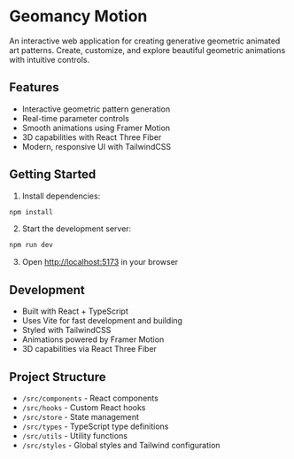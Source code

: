 # Geomancy Motion

An interactive web application for creating generative geometric animated art patterns. Create, customize, and explore beautiful geometric animations with intuitive controls.

## Features

- Interactive geometric pattern generation
- Real-time parameter controls
- Smooth animations using Framer Motion
- 3D capabilities with React Three Fiber
- Modern, responsive UI with TailwindCSS

## Getting Started

1. Install dependencies:
```bash
npm install
```

2. Start the development server:
```bash
npm run dev
```

3. Open [http://localhost:5173](http://localhost:5173) in your browser

## Development

- Built with React + TypeScript
- Uses Vite for fast development and building
- Styled with TailwindCSS
- Animations powered by Framer Motion
- 3D capabilities via React Three Fiber

## Project Structure

- `/src/components` - React components
- `/src/hooks` - Custom React hooks
- `/src/store` - State management
- `/src/types` - TypeScript type definitions
- `/src/utils` - Utility functions
- `/src/styles` - Global styles and Tailwind configuration
